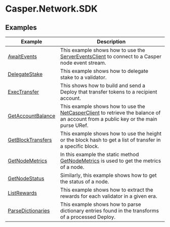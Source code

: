 # Casper.Network.SDK

## Examples

| Example                                                                                                                     | Description                                                                                                                                                                  |
|-----------------------------------------------------------------------------------------------------------------------------|------------------------------------------------------------------------------------------------------------------------------------------------------------------------------|
| [AwaitEvents](https://github.com/make-software/casper-net-sdk/blob/master/Docs/Examples/AwaitEvents/Program.cs)             | This example shows how to use the [ServerEventsClient](xref:Casper.Network.SDK.SSE.ServerEventsClient) to connect to a Casper node event stream.                             |
| [DelegateStake](https://github.com/make-software/casper-net-sdk/blob/master/Docs/Examples/DelegateStake/Program.cs)         | This example shows how to delegate stake to a validator.                                                                                                                     |
| [ExecTransfer](https://github.com/make-software/casper-net-sdk/blob/master/Docs/Examples/ExecTransfer/Program.cs)           | This shows how to build and send a Deploy that transfer tokens to a recipient account.                                                                                       |
| [GetAccountBalance](https://github.com/make-software/casper-net-sdk/blob/master/Docs/Examples/GetAccountBalance/Program.cs) | This example shows how to use the [NetCasperClient](xref:Casper.Network.SDK.NetCasperClient) to retrieve the balance of an account from a public key or the main purse URef. |
| [GetBlockTransfers](https://github.com/make-software/casper-net-sdk/blob/master/Docs/Examples/GetBlockTransfers/Program.cs) | This example shows how to use the height or the block hash to get a list of transfer in a specific block.                                                                    |
| [GetNodeMetrics](https://github.com/make-software/casper-net-sdk/blob/master/Docs/Examples/GetNodeMetrics/Program.cs)       | In this example the static method [GetNodeMetrics](xref:Casper.Network.SDK.NetCasperClient.GetNodeMetrics(System.String)) is used to get the metrics of a node.              |
| [GetNodeStatus](https://github.com/make-software/casper-net-sdk/blob/master/Docs/Examples/GetNodeStatus/Program.cs)         | Similarly, this example shows how to get the status of a node.                                                                                                               |
| [ListRewards](https://github.com/make-software/casper-net-sdk/blob/master/Docs/Examples/ListRewards/Program.cs)             | This example shows how to extract the rewards for each validator in a given era.                                                                                             |
| [ParseDictionaries](https://github.com/make-software/casper-net-sdk/blob/master/Docs/Examples/ParseDictionaries/Program.cs) | This example shows how to parse dictionary entries found in the transforms of a processed Deploy.                                                                            |
